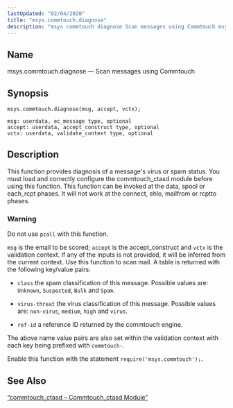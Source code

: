 ```yaml
---
lastUpdated: "02/04/2020"
title: "msys.commtouch.diagnose"
description: "msys commtouch diagnose Scan messages using Commtouch msys commtouch diagnose msg accept vctx This function provides diagnosis of a message's virus or spam status You must load and correctly configure the commtouch ctasd module before using this function This function can be invoked at the data spool or each rcpt..."
---
```


<a name="lua.ref.msys.commtouch.diagnose"></a> 
## Name

msys.commtouch.diagnose — Scan messages using Commtouch

<a name="idp26350608"></a> 
## Synopsis

`msys.commtouch.diagnose(msg, accept, vctx);`

```
msg: userdata, ec_message type, optional
accept: userdata, accept_construct type, optional
vctx: userdata, validate_context type, optional
```
<a name="idp26353200"></a> 
## Description

This function provides diagnosis of a message's virus or spam status. You must load and correctly configure the commtouch_ctasd module before using this function. This function can be invoked at the data, spool or each_rcpt phases. It will not work at the connect, ehlo, mailfrom or rcptto phases.

### Warning

Do not use `pcall` with this function.

`msg` is the email to be scored; `accept` is the accept_construct and `vctx` is the validation context. If any of the inputs is not provided, it will be inferred from the current context. Use this function to scan mail. A table is returned with the following key/value pairs:

*   `class` the spam classification of this message. Possible values are: `Unknown`, `Suspected`, `Bulk` and `Spam`.

*   `virus-threat` the virus classification of this message. Possible values are: `non-virus`, `medium`, `high` and `virus`.

*   `ref-id` a reference ID returned by the commtouch engine.

The above name value pairs are also set within the validation context with each key being prefixed with `commtouch-`.

Enable this function with the statement `require('msys.commtouch');`.

<a name="idp26367968"></a> 
## See Also

[“commtouch_ctasd – Commtouch_ctasd Module”](/momentum/3/3-reference/3-reference-modules-commtouch)